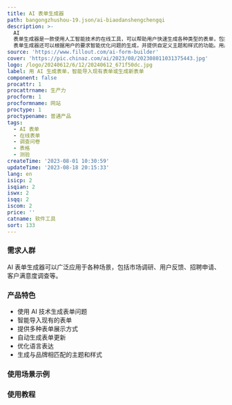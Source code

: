 ```yaml
---
title: AI 表单生成器
path: bangongzhushou-19.json/ai-biaodanshengchengqi
description: >-
  AI
  表单生成器是一款使用人工智能技术的在线工具，可以帮助用户快速生成各种类型的表单，包括调查问卷、表格和测验等。它提供了多种创建表单的方式，用户可以通过描述所需表单的内容，或者通过导入现有的表单进行修改。AI
  表单生成器还可以根据用户的要求智能优化问题的生成，并提供自定义主题和样式的功能。用户可以使用 AI 表单生成器来简化表单创建的过程，提高工作效率。
source: 'https://www.fillout.com/ai-form-builder'
cover: 'https://pic.chinaz.com/ai/2023/08/202308011031375443.jpg'
logo: /logo/20240612/6/12/20240612_671f50dc.jpg
label: 用 AI 生成表单，智能导入现有表单或生成新表单
component: false
procattr: 1
procattrname: 生产力
procform: 1
procformname: 网站
proctype: 1
proctypename: 普通产品
tags:
  - AI 表单
  - 在线表单
  - 调查问卷
  - 表格
  - 测验
createTime: '2023-08-01 10:30:59'
updateTime: '2023-08-18 20:15:33'
lang: en
isicp: 2
isqian: 2
iswx: 2
isqq: 2
iscom: 2
price: ''
catname: 软件工具
sort: 133
---
```




### 需求人群
AI 表单生成器可以广泛应用于各种场景，包括市场调研、用户反馈、招聘申请、客户满意度调查等。

### 产品特色
- 使用 AI 技术生成表单问题
- 智能导入现有的表单
- 提供多种表单展示方式
- 自动生成表单更新
- 优化语言表达
- 生成与品牌相匹配的主题和样式

### 使用场景示例


### 使用教程


  

